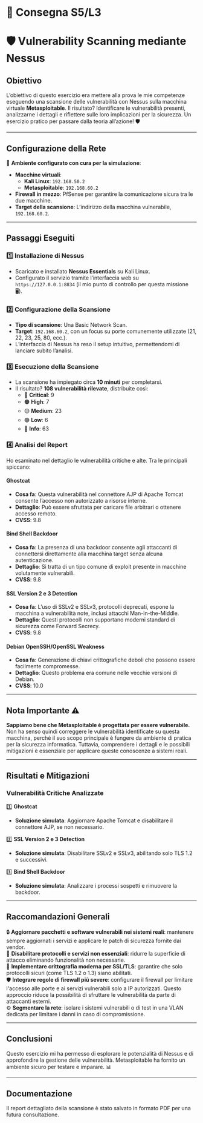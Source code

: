 # 📝 Consegna S5/L3
# 🛡️ Vulnerability Scanning mediante Nessus 

## Obiettivo
L’obiettivo di questo esercizio era mettere alla prova le mie competenze eseguendo una scansione delle vulnerabilità con Nessus sulla macchina virtuale **Metasploitable**. Il risultato? Identificare le vulnerabilità presenti, analizzarne i dettagli e riflettere sulle loro implicazioni per la sicurezza. Un esercizio pratico per passare dalla teoria all’azione! 🛡️

---

## Configurazione della Rete
📍 **Ambiente configurato con cura per la simulazione**:  
- **Macchine virtuali**:
  - **Kali Linux**: `192.168.50.2`
  - **Metasploitable**: `192.168.60.2`  
- **Firewall in mezzo**: PfSense per garantire la comunicazione sicura tra le due macchine.  
- **Target della scansione**: L’indirizzo della macchina vulnerabile, `192.168.60.2`.

---

## Passaggi Eseguiti

### 1️⃣ Installazione di Nessus
- Scaricato e installato **Nessus Essentials** su Kali Linux.  
- Configurato il servizio tramite l’interfaccia web su `https://127.0.0.1:8834` (il mio punto di controllo per questa missione 🖥️).  

### 2️⃣ Configurazione della Scansione
- **Tipo di scansione**: Una Basic Network Scan.  
- **Target**: `192.168.60.2`, con un focus su porte comunemente utilizzate (21, 22, 23, 25, 80, ecc.).  
- L’interfaccia di Nessus ha reso il setup intuitivo, permettendomi di lanciare subito l’analisi.  

### 3️⃣ Esecuzione della Scansione
- La scansione ha impiegato circa **10 minuti** per completarsi.  
- Il risultato? **108 vulnerabilità rilevate**, distribuite così:  
  - 🔴 **Critical**: 9  
  - 🟠 **High**: 7  
  - 🟡 **Medium**: 23  
  - 🟢 **Low**: 6  
  - 📄 **Info**: 63  

### 4️⃣ Analisi del Report
Ho esaminato nel dettaglio le vulnerabilità critiche e alte. Tra le principali spiccano:  

#### **Ghostcat**  
- **Cosa fa**: Questa vulnerabilità nel connettore AJP di Apache Tomcat consente l’accesso non autorizzato a risorse interne.  
- **Dettaglio**: Può essere sfruttata per caricare file arbitrari o ottenere accesso remoto.  
- **CVSS**: 9.8  

#### **Bind Shell Backdoor**  
- **Cosa fa**: La presenza di una backdoor consente agli attaccanti di connettersi direttamente alla macchina target senza alcuna autenticazione.  
- **Dettaglio**: Si tratta di un tipo comune di exploit presente in macchine volutamente vulnerabili.  
- **CVSS**: 9.8  

#### **SSL Version 2 e 3 Detection**  
- **Cosa fa**: L’uso di SSLv2 e SSLv3, protocolli deprecati, espone la macchina a vulnerabilità note, inclusi attacchi Man-in-the-Middle.  
- **Dettaglio**: Questi protocolli non supportano moderni standard di sicurezza come Forward Secrecy.  
- **CVSS**: 9.8  

#### **Debian OpenSSH/OpenSSL Weakness**  
- **Cosa fa**: Generazione di chiavi crittografiche deboli che possono essere facilmente compromesse.  
- **Dettaglio**: Questo problema era comune nelle vecchie versioni di Debian.  
- **CVSS**: 10.0  

---

## Nota Importante ⚠️  
**Sappiamo bene che Metasploitable è progettata per essere vulnerabile.**  
Non ha senso quindi correggere le vulnerabilità identificate su questa macchina, perché il suo scopo principale è fungere da ambiente di pratica per la sicurezza informatica. Tuttavia, comprendere i dettagli e le possibili mitigazioni è essenziale per applicare queste conoscenze a sistemi reali.

---

## Risultati e Mitigazioni

### Vulnerabilità Critiche Analizzate  
1️⃣ **Ghostcat**  
- **Soluzione simulata**: Aggiornare Apache Tomcat e disabilitare il connettore AJP, se non necessario.  

2️⃣ **SSL Version 2 e 3 Detection**  
- **Soluzione simulata**: Disabilitare SSLv2 e SSLv3, abilitando solo TLS 1.2 e successivi.  

3️⃣ **Bind Shell Backdoor**  
- **Soluzione simulata**: Analizzare i processi sospetti e rimuovere la backdoor.  

---

## Raccomandazioni Generali  
🔒 **Aggiornare pacchetti e software vulnerabili nei sistemi reali**: mantenere sempre aggiornati i servizi e applicare le patch di sicurezza fornite dai vendor.  
🛑 **Disabilitare protocolli e servizi non essenziali**: ridurre la superficie di attacco eliminando funzionalità non necessarie.  
🔐 **Implementare crittografia moderna per SSL/TLS**: garantire che solo protocolli sicuri (come TLS 1.2 o 1.3) siano abilitati.  
🛡️ **Integrare regole di firewall più severe**: configurare il firewall per limitare l'accesso alle porte e ai servizi vulnerabili solo a IP autorizzati. Questo approccio riduce la possibilità di sfruttare le vulnerabilità da parte di attaccanti esterni.  
⚙️ **Segmentare la rete**: isolare i sistemi vulnerabili o di test in una VLAN dedicata per limitare i danni in caso di compromissione.  

---

## Conclusioni
Questo esercizio mi ha permesso di esplorare le potenzialità di Nessus e di approfondire la gestione delle vulnerabilità. Metasploitable ha fornito un ambiente sicuro per testare e imparare.  📊

---

## Documentazione
Il report dettagliato della scansione è stato salvato in formato PDF per una futura consultazione.  

